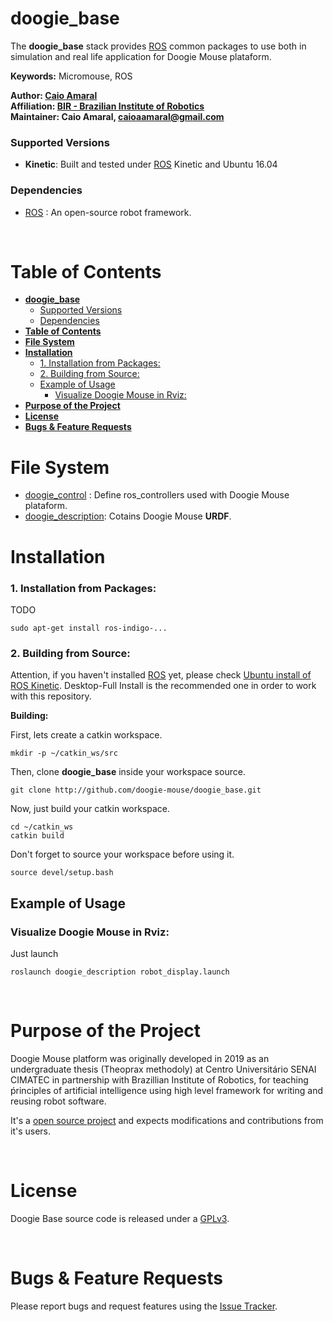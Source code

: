 # **doogie_base**

The **doogie_base** stack provides [ROS] common packages to use both in simulation and real life application for Doogie Mouse plataform.

**Keywords:** Micromouse, ROS

**Author: [Caio Amaral]<br />
Affiliation: [BIR - Brazilian Institute of Robotics]<br />
Maintainer: Caio Amaral, caioaamaral@gmail.com**

### Supported Versions

- **Kinetic**: Built and tested under [ROS] Kinetic and Ubuntu 16.04

<!-- [![Build Status](http://rsl-ci.ethz.ch/buildStatus/icon?job=ros_best_practices)](http://rsl-ci.ethz.ch/job/ros_best_practices/) TODO -->

### Dependencies 
- [ROS] : An open-source robot framework.

<br/>

# **Table of Contents**
- [**doogie_base**](#doogiebase)
    - [Supported Versions](#supported-versions)
    - [Dependencies](#dependencies)
- [**Table of Contents**](#table-of-contents)
- [**File System**](#file-system)
- [**Installation**](#installation)
    - [1. Installation from Packages:](#1-installation-from-packages)
    - [2. Building from Source:](#2-building-from-source)
  - [Example of Usage](#example-of-usage)
    - [Visualize Doogie Mouse in Rviz:](#visualize-doogie-mouse-in-rviz)
- [**Purpose of the Project**](#purpose-of-the-project)
- [**License**](#license)
- [**Bugs & Feature Requests**](#bugs--feature-requests)

# **File System**

- [doogie_control] : Define ros_controllers used with Doogie Mouse plataform.
- [doogie_description]: Cotains Doogie Mouse **URDF**.


# **Installation**

### 1. Installation from Packages:

TODO

    sudo apt-get install ros-indigo-...


### 2. Building from Source:

Attention, if you haven't installed [ROS] yet, please check [Ubuntu install of ROS Kinetic](http://wiki.ros.org/kinetic/Installation/Ubuntu). Desktop-Full Install is the recommended one in order to work with this repository.    

**Building:**

First, lets create a catkin workspace.

    mkdir -p ~/catkin_ws/src

Then, clone **doogie_base** inside your workspace source.
        
    git clone http://github.com/doogie-mouse/doogie_base.git

Now, just build your catkin workspace.

    cd ~/catkin_ws
    catkin build

Don't forget to source your workspace before using it.
    
    source devel/setup.bash


## Example of Usage

### Visualize Doogie Mouse in Rviz:

Just launch

	roslaunch doogie_description robot_display.launch

</br>

# **Purpose of the Project**

Doogie Mouse platform was originally developed in 2019 as an undergraduate thesis (Theoprax methodoly) at Centro Universitário SENAI CIMATEC in partnership with Brazillian Institute of Robotics, for teaching ṕrinciples of artificial intelligence using high level framework for writing and reusing robot software.

It's a [open source project](/LICENSE) and expects modifications and contributions from it's users. 

</br>

# **License**

Doogie Base source code is released under a [GPLv3](/LICENSE).

</br>

# **Bugs & Feature Requests**

Please report bugs and request features using the [Issue Tracker].

[BIR - Brazilian Institute of Robotics]: https://github.com/Brazilian-Institute-of-Robotics
[Caio Amaral]: https://github.com/caioaamaral
[doogie_base]: https://github.com/doogie-mouse/doogie_base.git
[doogie_control]: https://github.com/doogie-mouse/doogie_control.git
[doogie_description]: https://github.com/doogie-mouse/doogie_description.git
[doogie_gazebo]: doogie_gazebo
[doogie_gazebo/Tutorials]: https://github.com/doogie-mouse/doogie_base/wiki/doogie_gazebo
[Issue Tracker]: https://github.com/doogie-mouse/doogie_base/issues
[ROS]: https://www.ros.org
